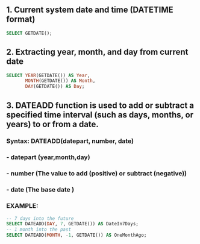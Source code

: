 ## 1. Current system date and time (DATETIME format)
```sql
SELECT GETDATE();
```
## 2. Extracting year, month, and day from current date
```sql
SELECT YEAR(GETDATE()) AS Year,
       MONTH(GETDATE()) AS Month,
       DAY(GETDATE()) AS Day;
```
## 3. DATEADD function is used to add or subtract a specified time interval (such as days, months, or years) to or from a date.
### Syntax: DATEADD(datepart, number, date)
### - datepart (year,month,day)
### - number (The value to add (positive) or subtract (negative))
### - date (The base date )
### EXAMPLE:
```sql
-- 7 days into the future
SELECT DATEADD(DAY, 7, GETDATE()) AS DateIn7Days;
-- 1 month into the past
SELECT DATEADD(MONTH, -1, GETDATE()) AS OneMonthAgo;
```

